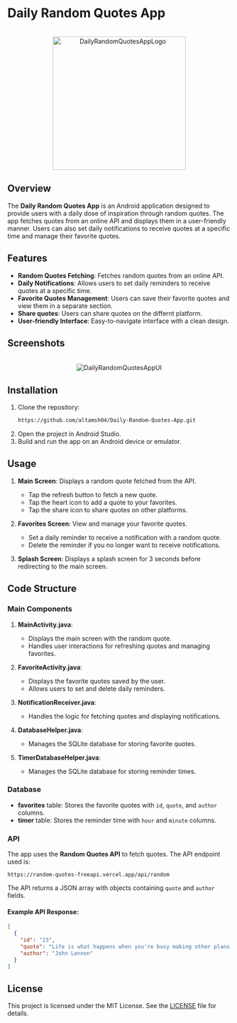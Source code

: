 # Daily Random Quotes App

<div align='center'>
  <br>
  <img src="https://github.com/altamsh04/Daily-Random-Quotes-App/assets/84860267/4abc6dd7-fa76-4cc3-876e-0d160e0ff5a1" alt="DailyRandomQuotesAppLogo" width="300">
  <br>
</div>

## Overview

The **Daily Random Quotes App** is an Android application designed to provide users with a daily dose of inspiration through random quotes. The app fetches quotes from an online API and displays them in a user-friendly manner. Users can also set daily notifications to receive quotes at a specific time and manage their favorite quotes.

## Features

- **Random Quotes Fetching**: Fetches random quotes from an online API.
- **Daily Notifications**: Allows users to set daily reminders to receive quotes at a specific time.
- **Favorite Quotes Management**: Users can save their favorite quotes and view them in a separate section.
- **Share quotes**: Users can share quotes on the differnt platform.
- **User-friendly Interface**: Easy-to-navigate interface with a clean design.

## Screenshots

<div align='center'>
  <br>
  <img src="https://github.com/altamsh04/Daily-Random-Quotes-App/assets/84860267/d7f5a4dd-b834-4109-a3f0-db9495248780" alt="DailyRandomQuotesAppUI">
  <br>
</div>

## Installation

1. Clone the repository:
    ```bash
    https://github.com/altamsh04/Daily-Random-Quotes-App.git
    ```
2. Open the project in Android Studio.
3. Build and run the app on an Android device or emulator.

## Usage

1. **Main Screen**: Displays a random quote fetched from the API.
    - Tap the refresh button to fetch a new quote.
    - Tap the heart icon to add a quote to your favorites.
    - Tap the share icon to share quotes on other platforms. 
    
2. **Favorites Screen**: View and manage your favorite quotes.
    - Set a daily reminder to receive a notification with a random quote.
    - Delete the reminder if you no longer want to receive notifications.
    
3. **Splash Screen**: Displays a splash screen for 3 seconds before redirecting to the main screen.

## Code Structure

### Main Components

1. **MainActivity.java**:
    - Displays the main screen with the random quote.
    - Handles user interactions for refreshing quotes and managing favorites.

2. **FavoriteActivity.java**:
    - Displays the favorite quotes saved by the user.
    - Allows users to set and delete daily reminders.

3. **NotificationReceiver.java**:
    - Handles the logic for fetching quotes and displaying notifications.

4. **DatabaseHelper.java**:
    - Manages the SQLite database for storing favorite quotes.

5. **TimerDatabaseHelper.java**:
    - Manages the SQLite database for storing reminder times.

### Database

- **favorites** table: Stores the favorite quotes with `id`, `quote`, and `author` columns.
- **timer** table: Stores the reminder time with `hour` and `minute` columns.

### API

The app uses the **Random Quotes API** to fetch quotes. The API endpoint used is:
```
https://random-quotes-freeapi.vercel.app/api/random
```
The API returns a JSON array with objects containing `quote` and `author` fields.

#### Example API Response:

```json
[
  {
    "id": "23",
    "quote": "Life is what happens when you're busy making other plans.",
    "author": "John Lennon"
  }
]
```

## License

This project is licensed under the MIT License. See the [LICENSE](LICENSE) file for details.
